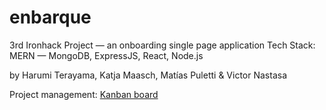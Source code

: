# enbarque

3rd Ironhack Project — an onboarding single page application
Tech Stack: MERN — MongoDB, ExpressJS, React, Node.js

by Harumi Terayama, Katja Maasch, Matías Puletti & Victor Nastasa

Project management: [Kanban board](https://trello.com/b/1SCteD63/onboarding-app)
